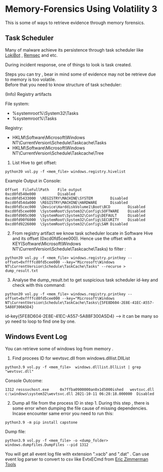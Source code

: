 # Memory-Forensics Using Volatility 3
This is some of ways to retrieve evidence through memory forensics. 

## Task Scheduler
Many of malware achieve its persistence through task scheduler like [LokiBot](https://attack.mitre.org/software/S0447/) , [Remsec](https://attack.mitre.org/software/S0125/) and etc.  

During incident response, one of things to look is task created.  

Steps you can try , bear in mind some of evidence may not be retrieve due to memory is too volatile.  
Before that you need to know structure of task scheduler:

(Info) Registry artifacts 

File system:   

* %systemroot%\System32\Tasks    
* %systemroot%\Tasks  

Registry:  

* HKLM\Software\Microsoft\Windows NT\CurrentVersion\Schedule\Taskcache\Tasks  
* HKLM\Software\Microsoft\Windows NT\CurrentVersion\Schedule\Taskcache\Tree  

1. List Hive to get offset:  
```
python39 vol.py -f <mem_file> windows.registry.hivelist
```
Example Output in Console:
```
Offset  FileFullPath    File output
0xcd0fd540e000          Disabled
0xcd0fd5433000  \REGISTRY\MACHINE\SYSTEM        Disabled
0xcd0fd54da000  \REGISTRY\MACHINE\HARDWARE      Disabled
0xcd0fd5cec000  \Device\HarddiskVolume1\Boot\BCD        Disabled
0xcd0fd5cee000  \SystemRoot\System32\Config\SOFTWARE    Disabled
0xcd0fd905c000  \SystemRoot\System32\Config\DEFAULT     Disabled
0xcd0fd90f6000  \SystemRoot\System32\Config\SECURITY    Disabled
0xcd0fd9226000  \SystemRoot\System32\Config\SAM Disabled

```
2. From registry artifact we know task scheduler locate in Software Hive and its offset (0xcd0fd5cee000). Hence use the offset with a KEY(Software\Microsoft\Windows NT\CurrentVersion\Schedule\Taskcache\Tasks) to filter :
```
python39 vol.py -f <mem_file> windows.registry.printkey --offset=0xffffcd0fd5cee000 --key="Microsoft\Windows NT\CurrentVersion\Schedule\TaskCache\Tasks" --recurse > dump_result.txt
```
3. Analyse the dump_result.txt to get suspicious task scheduler id-key and check with this command:  
```
python39 vol.py -f <mem_file> windows.registry.printkey --offset=0xffffcd0fd5cee000 --key="Microsoft\Windows NT\CurrentVersion\Schedule\TaskCache\Tasks\{5FE8D604-2E8E-41EC-A557-5A88F300A5D4}
```
id-key{5FE8D604-2E8E-41EC-A557-5A88F300A5D4} --> it can be many so yo need to loop to find one by one.

## Windows Event Log
You can retrieve some of windows log from memory .  

1. Find procees ID for wevtsvc.dll from windows.dlllist.DllList
```
python3.9 vol.py -f <mem_file>  windows.dlllist.DllList | grep "wevtsvc.dll"
```

Console Outcome:
```
1312 resssvchost.exe     0x7ffba0900000an0x1d5000ished   wevtsvc.dll     c:\windows\system32\wevtsvc.dll 2021-10-11 06:28:18.000000  Disabled
```

2. Dump all file from the process ID in step 1. During this step , there is some error when dumping the file cause of missing dependencies. Incase encounter same error you need to run this:
```
python3.9 -m pip install capstone
```

Dump file:
```
python3.9 vol.py -f <mem_file> -o <dump_folder>  windows.dumpfiles.DumpFiles --pid 1312
```
You will get all event log file with extension ".vacb" and ".dat" . Can use event log parser to convert to csv like EvtxECmd from [Eric Zimmerman Tools](https://ericzimmerman.github.io/#!index.md)    
